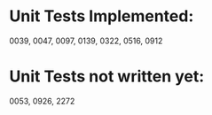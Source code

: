 # Unit Tests Implemented:

0039, 0047, 0097, 0139, 0322, 0516, 0912

# Unit Tests not written yet:
0053, 0926, 2272